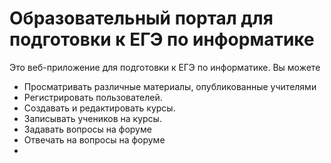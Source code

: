 # Образовательный портал для подготовки к ЕГЭ по информатике

Это веб-приложение для подготовки к ЕГЭ по информатике. Вы можете
- Просматривать различные материалы, опубликованные учителями
- Регистрировать пользователей.
- Создавать и редактировать курсы.
- Записывать учеников на курсы.
- Задавать вопросы на форуме
- Отвечать на вопросы на форуме
- 